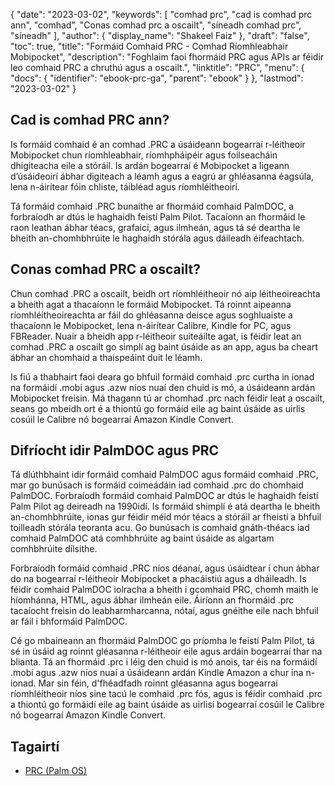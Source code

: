 {
  "date": "2023-03-02",
  "keywords": [
"comhad prc",
"cad is comhad prc ann",
"comhad",
"Conas comhad prc a oscailt",
"síneadh comhad prc",
"síneadh"
],
  "author": {
    "display_name": "Shakeel Faiz"
},
  "draft": "false",
  "toc": true,
  "title": "Formáid Comhaid PRC - Comhad Ríomhleabhair Mobipocket",
  "description": "Foghlaim faoi fhormáid PRC agus APIs ar féidir leo comhaid PRC a chruthú agus a oscailt.",
  "linktitle": "PRC",
  "menu": {
    "docs": {
      "identifier": "ebook-prc-ga",
      "parent": "ebook"
}
},
  "lastmod": "2023-03-02"
}

## Cad is comhad PRC ann?

Is formáid comhaid é an comhad .PRC a úsáideann bogearraí r-léitheoir Mobipocket chun ríomhleabhair, ríomhpháipéir agus foilseacháin dhigiteacha eile a stóráil. Is ardán bogearraí é Mobipocket a ligeann d’úsáideoirí ábhar digiteach a léamh agus a eagrú ar ghléasanna éagsúla, lena n-áirítear fóin chliste, táibléad agus ríomhléitheoirí.

Tá formáid comhaid .PRC bunaithe ar fhormáid comhaid PalmDOC, a forbraíodh ar dtús le haghaidh feistí Palm Pilot. Tacaíonn an fhormáid le raon leathan ábhar téacs, grafaicí, agus ilmheán, agus tá sé deartha le bheith an-chomhbhrúite le haghaidh stórála agus dáileadh éifeachtach.

## Conas comhad PRC a oscailt?

Chun comhad .PRC a oscailt, beidh ort ríomhléitheoir nó aip léitheoireachta a bheith agat a thacaíonn le formáid Mobipocket. Tá roinnt aipeanna ríomhléitheoireachta ar fáil do ghléasanna deisce agus soghluaiste a thacaíonn le Mobipocket, lena n-áirítear Calibre, Kindle for PC, agus FBReader. Nuair a bheidh app r-léitheoir suiteáilte agat, is féidir leat an comhad .PRC a oscailt go simplí ag baint úsáide as an app, agus ba cheart ábhar an chomhaid a thaispeáint duit le léamh.

Is fiú a thabhairt faoi deara go bhfuil formáid comhaid .prc curtha in ionad na formáidí .mobi agus .azw níos nuaí den chuid is mó, a úsáideann ardán Mobipocket freisin. Má thagann tú ar chomhad .prc nach féidir leat a oscailt, seans go mbeidh ort é a thiontú go formáid eile ag baint úsáide as uirlis cosúil le Calibre nó bogearraí Amazon Kindle Convert.

## Difríocht idir PalmDOC agus PRC

Tá dlúthbhaint idir formáid comhaid PalmDOC agus formáid comhaid .PRC, mar go bunúsach is formáid coimeádáin iad comhaid .prc do chomhaid PalmDOC. Forbraíodh formáid comhaid PalmDOC ar dtús le haghaidh feistí Palm Pilot ag deireadh na 1990idí. Is formáid shimplí é atá deartha le bheith an-chomhbhrúite, ionas gur féidir méid mór téacs a stóráil ar fheistí a bhfuil toilleadh stórála teoranta acu. Go bunúsach is comhaid gnáth-théacs iad comhaid PalmDOC atá comhbhrúite ag baint úsáide as algartam comhbhrúite dílsithe.

Forbraíodh formáid comhaid .PRC níos déanaí, agus úsáidtear í chun ábhar do na bogearraí r-léitheoir Mobipocket a phacáistiú agus a dháileadh. Is féidir comhaid PalmDOC iolracha a bheith i gcomhaid PRC, chomh maith le híomhánna, HTML, agus ábhar ilmheán eile. Áiríonn an fhormáid .prc tacaíocht freisin do leabharmharcanna, nótaí, agus gnéithe eile nach bhfuil ar fáil i bhformáid PalmDOC.

Cé go mbaineann an fhormáid PalmDOC go príomha le feistí Palm Pilot, tá sé in úsáid ag roinnt gléasanna r-léitheoir eile agus ardáin bogearraí thar na blianta. Tá an fhormáid .prc i léig den chuid is mó anois, tar éis na formáidí .mobi agus .azw níos nuaí a úsáideann ardán Kindle Amazon a chur ina n-ionad. Mar sin féin, d'fhéadfadh roinnt gléasanna agus bogearraí ríomhléitheoir níos sine tacú le comhaid .prc fós, agus is féidir comhaid .prc a thiontú go formáidí eile ag baint úsáide as uirlisí bogearraí cosúil le Calibre nó bogearraí Amazon Kindle Convert.

## Tagairtí
* [PRC (Palm OS)]( https://en.wikipedia.org/wiki/PRC_(Palm_OS))



